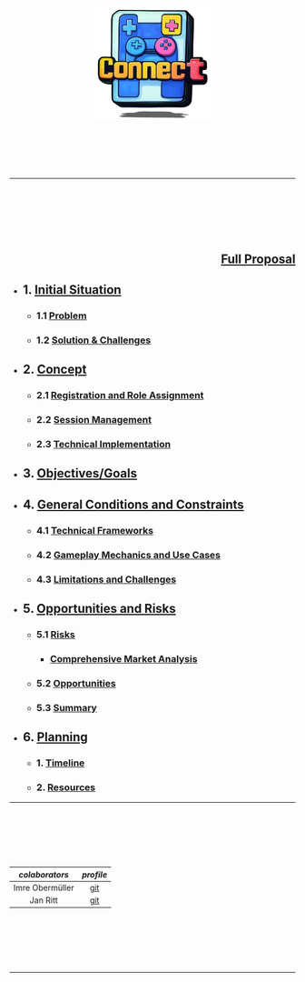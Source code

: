 <!-- Syp Project --->

<br>
<br>
<br>
<br>
<br>
<div align="center">

  <img src="img/logo.png" alt="connect-logo" width=40%>

</div>
<br>
<br>
<br>
<br>
<br>

---

<br>
<br>
<br>
<br>
<br>

## <p align="right"> [Full Proposal](project-proposal.md)</p>

- ## 1. [Initial Situation](https://github.com/IxI-Enki/SypProject-001/blob/master/project-proposal.md#-1-initial-situation-)
  - ### 1.1 [Problem](https://github.com/IxI-Enki/SypProject-001/blob/master/project-proposal.md#problem)
  - ### 1.2 [Solution & Challenges](https://github.com/IxI-Enki/SypProject-001/blob/master/project-proposal.md#solution--challenges)

- ## 2. [Concept](https://github.com/IxI-Enki/SypProject-001/blob/master/project-proposal.md#-2-concept-)
  - ### 2.1 [Registration and Role Assignment](https://github.com/IxI-Enki/SypProject-001/blob/master/project-proposal.md#registration-and-role-assignment)
  - ### 2.2 [Session Management](https://github.com/IxI-Enki/SypProject-001/blob/master/project-proposal.md#session-management)
  - ### 2.3 [Technical Implementation](https://github.com/IxI-Enki/SypProject-001/blob/master/project-proposal.md#technical-implementation)

- ## 3. [Objectives/Goals](https://github.com/IxI-Enki/SypProject-001/blob/master/project-proposal.md#-3-objectivesgoals--)

- ## 4. [General Conditions and Constraints](https://github.com/IxI-Enki/SypProject-001/blob/master/project-proposal.md#-4-general-conditions-and-constraints-)
  - ### 4.1 [Technical Frameworks](https://github.com/IxI-Enki/SypProject-001/blob/master/project-proposal.md#technical-frameworks)
  - ### 4.2 [Gameplay Mechanics and Use Cases](https://github.com/IxI-Enki/SypProject-001/blob/master/project-proposal.md#gameplay-mechanics-and-use-cases)
  - ### 4.3 [Limitations and Challenges](https://github.com/IxI-Enki/SypProject-001/blob/master/project-proposal.md#limitations-and-challenges)

- ## 5. [Opportunities and Risks](https://github.com/IxI-Enki/SypProject-001/blob/master/project-proposal.md#-5-opportunities-and-risks--)
  - ### 5.1 [Risks](https://github.com/IxI-Enki/SypProject-001/blob/master/project-proposal.md#risks)
    - ### [Comprehensive Market Analysis](https://github.com/IxI-Enki/SypProject-001/blob/master/market-analysis.md#market-analysis)
  - ### 5.2 [Opportunities](https://github.com/IxI-Enki/SypProject-001/blob/master/project-proposal.md#opportunities)
  - ### 5.3 [Summary](https://github.com/IxI-Enki/SypProject-001/blob/master/project-proposal.md#summary)

- ## 6. [Planning](https://github.com/IxI-Enki/SypProject-001/blob/master/project-proposal.md#-6-planning--)
  - ### 1. [Timeline](https://github.com/IxI-Enki/SypProject-001/blob/master/project-proposal.md#timeline)
  - ### 2. [Resources](https://github.com/IxI-Enki/SypProject-001/blob/master/project-proposal.md#budget)

---

<br>
<br>
<br>
<br>
<br>

<div align="center">

  |   *colaborators*   |   *profile*   |
  |:------:|:------:|
  |   Imre Obermüller   |   [git](https://github.com/Imre7777)   |
  |   Jan Ritt          |   [git](https://github.com/IxI-Enki)   |

</div>

<br>
<br>
<br>
<br>
<br>

---